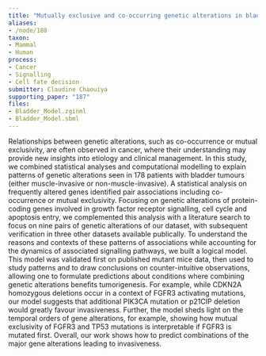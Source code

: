 ```yaml
---
title: "Mutually exclusive and co-occurring genetic alterations in bladder tumorigenesis"
aliases:
- /node/188
taxon: 
- Mammal
- Human
process: 
- Cancer
- Signalling
- Cell fate decision
submitter: Claudine Chaouiya
supporting_paper: "187"
files: 
- Bladder_Model.zginml
- Bladder_Model.sbml
---
```



Relationships between genetic alterations, such as co-occurrence or mutual
exclusivity, are often observed in cancer, where their understanding may
provide new insights into etiology and clinical management. In this study, we
combined statistical analyses and computational modelling to explain patterns
of genetic alterations seen in 178 patients with bladder tumours (either
muscle-invasive or non-muscle-invasive). A statistical analysis on frequently
altered genes identified pair associations including co-occurrence or mutual
exclusivity. Focusing on genetic alterations of protein-coding genes involved
in growth factor receptor signalling, cell cycle and apoptosis entry, we
complemented this analysis with a literature search to focus on nine pairs of
genetic alterations of our dataset, with subsequent verification in three
other datasets available publically. To understand the reasons and contexts of
these patterns of associations while accounting for the dynamics of associated
signalling pathways, we built a logical model. This model was validated first
on published mutant mice data, then used to study patterns and to draw
conclusions on counter-intuitive observations, allowing one to formulate
predictions about conditions where combining genetic alterations benefits
tumorigenesis. For example, while CDKN2A homozygous deletions occur in a
context of FGFR3 activating mutations, our model suggests that additional
PIK3CA mutation or p21CIP deletion would greatly favour invasiveness. Further,
the model sheds light on the temporal orders of gene alterations, for example,
showing how mutual exclusivity of FGFR3 and TP53 mutations is interpretable if
FGFR3 is mutated first. Overall, our work shows how to predict combinations of
the major gene alterations leading to invasiveness.


